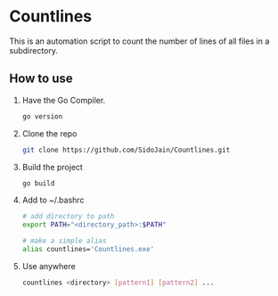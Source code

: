 # Countlines

This is an automation script to count the number of lines of all files in a subdirectory.  

## How to use

1. Have the Go Compiler.

    ```bash
    go version
    ```

2. Clone the repo

    ```bash
    git clone https://github.com/SidoJain/Countlines.git
    ```

3. Build the project

    ```bash
    go build
    ```

4. Add to ~/.bashrc

    ```bash
    # add directory to path
    export PATH="<directory_path>:$PATH"

    # make a simple alias
    alias countlines='Countlines.exe'
    ```

5. Use anywhere

    ```bash
    countlines <directory> [pattern1] [pattern2] ...
    ```
